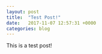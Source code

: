 ```yaml
---
layout: post
title:  "Test Post!"
date:   2017-11-07 12:57:31 +0000
categories: blog
---
```

This is a test post!
